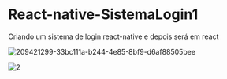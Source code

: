 # React-native-SistemaLogin1
Criando um sistema de login react-native e depois será em react

![209421299-33bc111a-b244-4e85-8bf9-d6af88505bee](https://user-images.githubusercontent.com/107216432/210260533-8e69f18a-8bf4-4d5d-b328-5de06f8ae0b0.png)


![2](https://user-images.githubusercontent.com/107216432/209421243-96038c1b-6f31-4a08-b761-a12a85ca5089.png)
